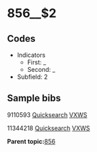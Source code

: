 # 856\_\_$2

## Codes

-   Indicators
    -   First: \_
    -   Second: \_
-   Subfield: 2

## Sample bibs

9110593 [Quicksearch](https://search.library.yale.edu/catalog/9110593) [VXWS](http://prodorbis.library.yale.edu:7014/vxws/GetHoldingsService?bibId=9110593)

11344218 [Quicksearch](https://search.library.yale.edu/catalog/11344218) [VXWS](http://prodorbis.library.yale.edu:7014/vxws/GetHoldingsService?bibId=11344218)

**Parent topic:**[856](../../tags/856/856.md)

